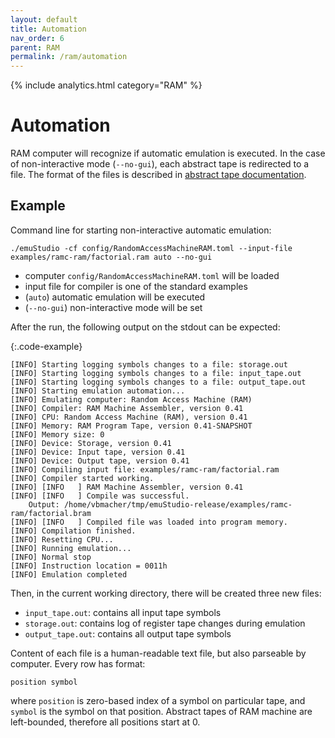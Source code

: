 ```yaml
---
layout: default
title: Automation
nav_order: 6
parent: RAM
permalink: /ram/automation
---
```


{% include analytics.html category="RAM" %}

# Automation

RAM computer will recognize if automatic emulation is executed. In the case of non-interactive mode (`--no-gui`),
each abstract tape is redirected to a file. The format of the files is described in
[abstract tape documentation]({{site.baseurl}}/ram/abstract-tape).

## Example

Command line for starting non-interactive automatic emulation:

    ./emuStudio -cf config/RandomAccessMachineRAM.toml --input-file examples/ramc-ram/factorial.ram auto --no-gui

- computer `config/RandomAccessMachineRAM.toml` will be loaded
- input file for compiler is one of the standard examples
- (`auto`) automatic emulation will be executed
- (`--no-gui`) non-interactive mode will be set

After the run, the following output on the stdout can be expected:

{:.code-example}

```
[INFO] Starting logging symbols changes to a file: storage.out
[INFO] Starting logging symbols changes to a file: input_tape.out
[INFO] Starting logging symbols changes to a file: output_tape.out
[INFO] Starting emulation automation...
[INFO] Emulating computer: Random Access Machine (RAM)
[INFO] Compiler: RAM Machine Assembler, version 0.41
[INFO] CPU: Random Access Machine (RAM), version 0.41
[INFO] Memory: RAM Program Tape, version 0.41-SNAPSHOT
[INFO] Memory size: 0
[INFO] Device: Storage, version 0.41
[INFO] Device: Input tape, version 0.41
[INFO] Device: Output tape, version 0.41
[INFO] Compiling input file: examples/ramc-ram/factorial.ram
[INFO] Compiler started working.
[INFO] [INFO   ] RAM Machine Assembler, version 0.41
[INFO] [INFO   ] Compile was successful.
	Output: /home/vbmacher/tmp/emuStudio-release/examples/ramc-ram/factorial.bram
[INFO] [INFO   ] Compiled file was loaded into program memory.
[INFO] Compilation finished.
[INFO] Resetting CPU...
[INFO] Running emulation...
[INFO] Normal stop
[INFO] Instruction location = 0011h
[INFO] Emulation completed
```

Then, in the current working directory, there will be created three new files:

- `input_tape.out`: contains all input tape symbols
- `storage.out`: contains log of register tape changes during emulation
- `output_tape.out`: contains all output tape symbols

Content of each file is a human-readable text file, but also parseable by computer. Every row has format:

    position symbol

where `position` is zero-based index of a symbol on particular tape, and `symbol` is the symbol on that position.
Abstract tapes of RAM machine are left-bounded, therefore all positions start at 0.
